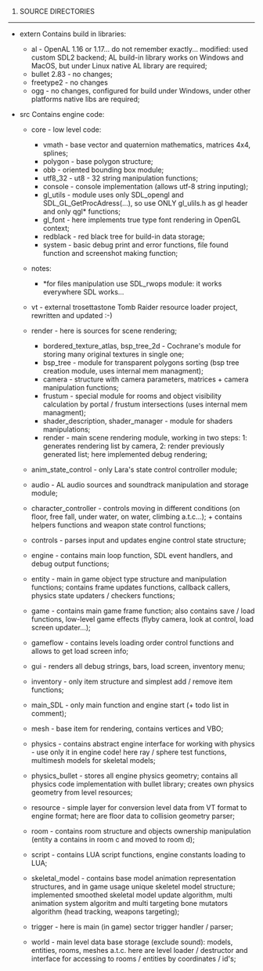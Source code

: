 1. SOURCE DIRECTORIES
--------------
-	extern
	Contains build in libraries:
	-	al - OpenAL 1.16 or 1.17... do not remember exactly... modified: used custom SDL2 backend; AL build-in library works on Windows and MacOS, but under Linux native AL library are required;
	-	bullet 2.83 - no changes;
	-	freetype2 - no changes
	-	ogg - no changes, configured for build under Windows, under other platforms native libs are required;

-	src
	Contains engine code:
	-	core - low level code:
		-	vmath - base vector and quaternion mathematics, matrices 4x4, splines; 
		-	polygon - base polygon structure; 
		-	obb - oriented bounding box module; 
		-	utf8_32 - ut8 - 32 string manipulation functions; 
		-	console - console implementation (allows utf-8 string inputing); 
		-	gl_utils - module uses only SDL_opengl and SDL_GL_GetProcAdress(...), so use ONLY gl_ulils.h as gl header and only qgl* functions;
		-	gl_font - here implements true type font rendering in OpenGL context;
		-	redblack - red black tree for build-in data storage;
		-	system - basic debug print and error functions, file found function and screenshot making function;
	-	notes:
		-	*for files manipulation use SDL_rwops module: it works everywhere SDL works...
	
	-	vt - external trosettastone Tomb Raider resource loader project, rewritten and updated :-)
	
	-	render - here is sources for scene rendering;
		-	bordered_texture_atlas, bsp_tree_2d - Cochrane's module for storing many original textures in single one;
		-	bsp_tree - module for transparent polygons sorting (bsp tree creation module, uses internal mem managment);
		-	camera - structure with camera parameters, matrices + camera manipulation functions;
		-	frustum - special module for rooms and object visibility calculation by portal / frustum intersections (uses internal mem managment);
		-	shader_description, shader_manager - module for shaders manipulations;
		-	render - main scene rendering module, working in two steps: 1: generates rendering list by camera, 2: render previously generated list; here implemented debug rendering;
		
	-	anim_state_control - only Lara's state control controller module;
	-	audio - AL audio sources and soundtrack manipulation and storage module;
	-	character_controller - controls moving in different conditions (on floor, free fall, under water, on water, climbing a.t.c...); + contains helpers functions and weapon state control functions;
	-	controls - parses input and updates engine control state structure;
	-	engine - contains main loop function, SDL event handlers, and debug output functions;
	-	entity - main in game object type structure and manipulation functions; contains frame updates functions, callback callers, physics state updaters / checkers functions;
	-	game - contains main game frame function; also contains save / load functions, low-level game effects (flyby camera, look at control, load screen updater...);
	-	gameflow - contains levels loading order control functions and allows to get load screen info;
	-	gui - renders all debug strings, bars, load screen, inventory menu;
	-	inventory - only item structure and simplest add / remove item functions;
	-	main_SDL - only main function and engine start (+ todo list in comment);
	-	mesh - base item for rendering, contains vertices and VBO;
	-	physics - contains abstract engine interface for working with physics - use only it in engine code! here ray / sphere test functions, multimesh models for skeletal models;
	-	physics_bullet - stores all engine physics geometry; contains all physics code implementation with bullet library; creates own physics geometry from level resources;
	-	resource - simple layer for conversion level data from VT format to engine format; here are floor data to collision geometry parser;
	-	room - contains room structure and objects ownership manipulation (entity a contains in room c and moved to room d);
	-	script - contains LUA script functions, engine constants loading to LUA;
	-	skeletal_model - contains base model animation representation structures, and in game usage unique skeletel model structure; implemented smoothed skeletal model update algorithm, multi animation system algoritm and multi targeting bone mutators algorithm (head tracking, weapons targeting);
	-	trigger - here is main (in game) sector trigger handler / parser;
	-	world - main level data base storage (exclude sound): models, entities, rooms, meshes a.t.c. here are level loader / destructor and interface for accessing to rooms / entities by coordinates / id's;
	
